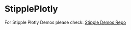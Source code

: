 # StipplePlotly

For Stipple Plotly Demos please check: [Stipple Demos Repo](https://github.com/GenieFramework/StippleDemos)